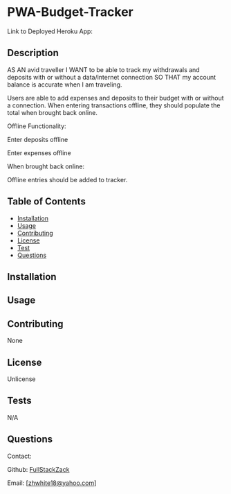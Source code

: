 # PWA-Budget-Tracker

Link to Deployed Heroku App: 

## Description

AS AN avid traveller I WANT to be able to track my withdrawals and deposits with or without a data/internet connection SO THAT my account balance is accurate when I am traveling.

Users are able to add expenses and deposits to their budget with or without a connection. When entering transactions offline, they should populate the total when brought back online.

Offline Functionality:

Enter deposits offline

Enter expenses offline

When brought back online:

Offline entries should be added to tracker.

## Table of Contents
* [Installation](#installation)
* [Usage](#usage)
* [Contributing](#contributing)
* [License](#license)
* [Test](#test)
* [Questions](#questions)

## Installation


## Usage


## Contributing
None

## License
Unlicense

## Tests
N/A

## Questions
Contact:

Github: [FullStackZack](https://github.com/FullStackZack)

Email: [zhwhite18@yahoo.com]